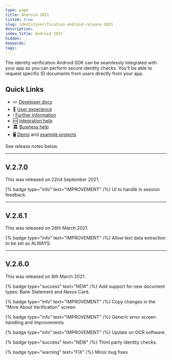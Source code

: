 ```yaml
---
type: page
title: Android 2021
listed: true
slug: identityverification-android-release-2021
description: 
index_title: Android 2021
hidden: 
keywords: 
tags: 
---
```


The identity verification Android SDK can be seamlessly integrated with your app so you can perform secure identity checks. You'll be able to request specific ID documents from users directly from your app.

## Quick Links

- ✏️ [Developer docs](https://developers.yoti.com/identity-verification/getting-started)
- 🎨 [User experience](https://developers.yoti.com/identity-verification/user-experience)
- ℹ️ [Further information](https://business.yoti.com/doc-scan/)
- 🆘 [Integration help](https://yoti.force.com/yotisupport/s/contactsupport)
- 🏛 [Business help](https://www.yoti.com/contact-us/)
- 🖥 [Demo](https://yoti.world/yoti-doc-scan/) and [example projects](https://developers.yoti.com/identity-verification/quick-start)

See release notes below.

---

## V.2.7.0

This was released on 22nd September 2021.

{% badge type="info" text="IMPROVEMENT" /%} UI to handle in session feedback. 

---

## V.2.6.1

This was released on 26th March 2021.

{% badge type="info" text="IMPROVEMENT" /%} Allow text data extraction to be set as ALWAYS.

---

## V.2.6.0

This was released on 8th March 2021.

{% badge type="success" text="NEW" /%} Add support for new document types: Bank Statement and Nexus Card.

{% badge type="info" text="IMPROVEMENT" /%} Copy changes in the "More About Verification" screen

{% badge type="info" text="IMPROVEMENT" /%} Generic error screen handling and improvements

{% badge type="info" text="IMPROVEMENT" /%} Update on OCR software.

{% badge type="success" text="NEW" /%} Third party identity checks.

{% badge type="warning" text="FIX" /%} Minor bug fixes